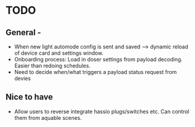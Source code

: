 # TODO

## General -

- When new light automode config is sent and saved --> dynamic reload of device card and settings window.
- Onboarding process: Load in doser settings from payload decoding. Easier than redoing schedules.
- Need to decide when/what triggers a payload status request from devies

## Nice to have

- Allow users to reverse integrate hassio plugs/switches etc. Can control them from aquable scenes.

